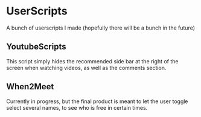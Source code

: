 # UserScripts
A bunch of userscripts I made (hopefully there will be a bunch in the future)

## YoutubeScripts
This script simply hides the recommended side bar at the right of the screen when watching videos, as well as the comments section.

## When2Meet
Currently in progress, but the final product is meant to let the user toggle select several names, to see who is free in certain times.
